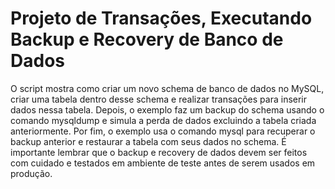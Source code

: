 # Projeto de Transações, Executando Backup e Recovery de Banco de Dados

O script mostra como criar um novo schema de banco de dados no MySQL, criar uma tabela dentro desse schema e realizar transações para inserir dados nessa tabela. Depois, o exemplo faz um backup do schema usando o comando mysqldump e simula a perda de dados excluindo a tabela criada anteriormente. Por fim, o exemplo usa o comando mysql para recuperar o backup anterior e restaurar a tabela com seus dados no schema. É importante lembrar que o backup e recovery de dados devem ser feitos com cuidado e testados em ambiente de teste antes de serem usados em produção.